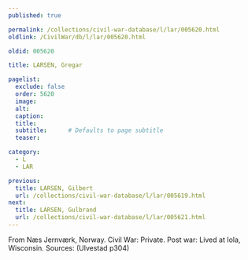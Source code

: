 ```yaml
---
published: true

permalink: /collections/civil-war-database/l/lar/005620.html
oldlink: /CivilWar/db/l/lar/005620.html

oldid: 005620

title: LARSEN, Gregar

pagelist:
  exclude: false
  order: 5620
  image: 
  alt:
  caption:
  title:
  subtitle:      # Defaults to page subtitle
  teaser:

category: 
  - L 
  - LAR

previous:
  title: LARSEN, Gilbert
  url: /collections/civil-war-database/l/lar/005619.html  
next:
  title: LARSEN, Gulbrand
  url: /collections/civil-war-database/l/lar/005621.html   
---
```

From N&aelig;s Jernv&aelig;rk, Norway. Civil War: Private. Post war: Lived at Iola, Wisconsin. Sources: (Ulvestad p304)